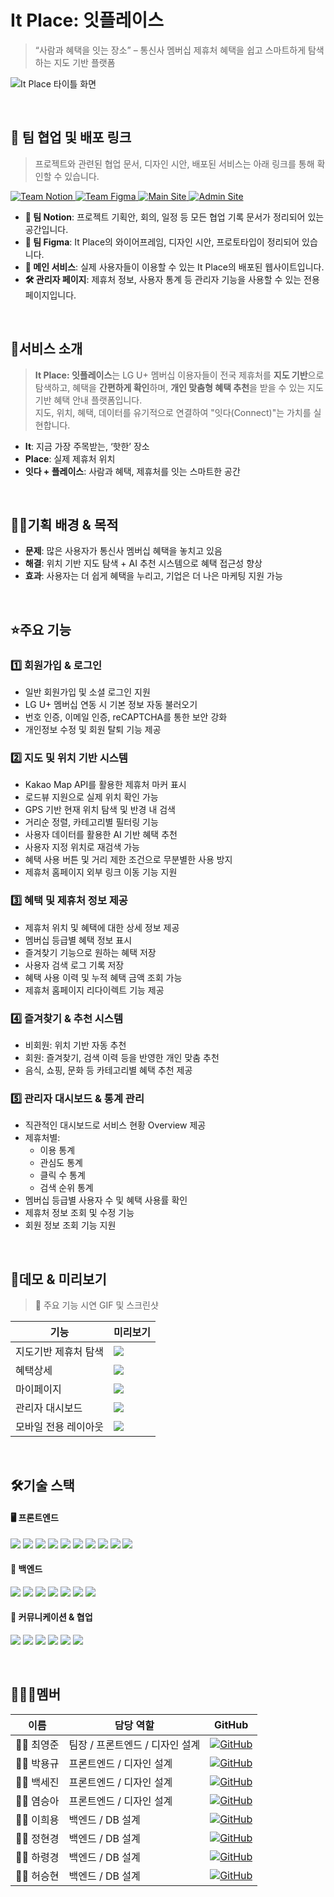 # It Place: 잇플레이스

> “사람과 혜택을 잇는 장소” – 통신사 멤버십 제휴처 혜택을 쉽고 스마트하게 탐색하는 지도 기반 플랫폼

![It Place 타이틀 화면](./demo/Readme-title.png)

</br>

## 🔗 팀 협업 및 배포 링크

> 프로젝트와 관련된 협업 문서, 디자인 시안, 배포된 서비스는 아래 링크를 통해 확인할 수 있습니다.

<p align="left">
  <a href="https://www.notion.so/6-222ca47e589c801c9f3ede0902f3fa36?source=copy_link" target="_blank">
    <img src="https://img.shields.io/badge/팀 Notion-000000?style=for-the-badge&logo=notion&logoColor=white" alt="Team Notion" />
  </a>
  <a href="https://www.figma.com/design/rE9IRJ0U0UsMTxlrCjXSJn/ItPlace?node-id=2152-9464&t=I2va1vEw3L3krkwp-1" target="_blank">
    <img src="https://img.shields.io/badge/팀 Figma-F24E1E?style=for-the-badge&logo=figma&logoColor=white" alt="Team Figma" />
  </a>
  <a href="https://www.itplace.click" target="_blank">
    <img src="https://img.shields.io/badge/메인 서비스 바로가기-14B8A6?style=for-the-badge&logo=vercel&logoColor=white" alt="Main Site" />
  </a>
  <a href="https://admin.itplace.click" target="_blank">
    <img src="https://img.shields.io/badge/관리자 페이지 바로가기-6B7280?style=for-the-badge&logo=windows-terminal&logoColor=white" alt="Admin Site" />
  </a>
</p>

- **📒 팀 Notion**: 프로젝트 기획안, 회의, 일정 등 모든 협업 기록 문서가 정리되어 있는 공간입니다.
- **🎨 팀 Figma**: It Place의 와이어프레임, 디자인 시안, 프로토타입이 정리되어 있습니다.
- **🚀 메인 서비스**: 실제 사용자들이 이용할 수 있는 It Place의 배포된 웹사이트입니다.
- **🛠 관리자 페이지**: 제휴처 정보, 사용자 통계 등 관리자 기능을 사용할 수 있는 전용 페이지입니다.

</br>

## 🐰서비스 소개

> **It Place: 잇플레이스**는 LG U+ 멤버십 이용자들이 전국 제휴처를 **지도 기반**으로 탐색하고, 혜택을 **간편하게 확인**하며, **개인 맞춤형 혜택 추천**을 받을 수 있는 지도 기반 혜택 안내 플랫폼입니다. </br>
> 지도, 위치, 혜택, 데이터를 유기적으로 연결하여 "잇다(Connect)"는 가치를 실현합니다.

- **It**: 지금 가장 주목받는, ‘핫한’ 장소
- **Place**: 실제 제휴처 위치
- **잇다 + 플레이스**: 사람과 혜택, 제휴처를 잇는 스마트한 공간

</br>

## 👍🏻기획 배경 & 목적

- **문제**: 많은 사용자가 통신사 멤버십 혜택을 놓치고 있음
- **해결**: 위치 기반 지도 탐색 + AI 추천 시스템으로 혜택 접근성 향상
- **효과**: 사용자는 더 쉽게 혜택을 누리고, 기업은 더 나은 마케팅 지원 가능

</br>

## ⭐주요 기능

### 1️⃣ 회원가입 & 로그인

- 일반 회원가입 및 소셜 로그인 지원
- LG U+ 멤버십 연동 시 기본 정보 자동 불러오기
- 번호 인증, 이메일 인증, reCAPTCHA를 통한 보안 강화
- 개인정보 수정 및 회원 탈퇴 기능 제공

### 2️⃣ 지도 및 위치 기반 시스템

- Kakao Map API를 활용한 제휴처 마커 표시
- 로드뷰 지원으로 실제 위치 확인 가능
- GPS 기반 현재 위치 탐색 및 반경 내 검색
- 거리순 정렬, 카테고리별 필터링 기능
- 사용자 데이터를 활용한 AI 기반 혜택 추천
- 사용자 지정 위치로 재검색 가능
- 혜택 사용 버튼 및 거리 제한 조건으로 무분별한 사용 방지
- 제휴처 홈페이지 외부 링크 이동 기능 지원

### 3️⃣ 혜택 및 제휴처 정보 제공

- 제휴처 위치 및 혜택에 대한 상세 정보 제공
- 멤버십 등급별 혜택 정보 표시
- 즐겨찾기 기능으로 원하는 혜택 저장
- 사용자 검색 로그 기록 저장
- 혜택 사용 이력 및 누적 혜택 금액 조회 가능
- 제휴처 홈페이지 리다이렉트 기능 제공

### 4️⃣ 즐겨찾기 & 추천 시스템

- 비회원: 위치 기반 자동 추천
- 회원: 즐겨찾기, 검색 이력 등을 반영한 개인 맞춤 추천
- 음식, 쇼핑, 문화 등 카테고리별 혜택 추천 제공

### 5️⃣ 관리자 대시보드 & 통계 관리

- 직관적인 대시보드로 서비스 현황 Overview 제공
- 제휴처별:
  - 이용 통계
  - 관심도 통계
  - 클릭 수 통계
  - 검색 순위 통계
- 멤버십 등급별 사용자 수 및 혜택 사용률 확인
- 제휴처 정보 조회 및 수정 기능
- 회원 정보 조회 기능 지원

</br>

## 🎥데모 & 미리보기

> 🔽 주요 기능 시연 GIF 및 스크린샷

| 기능                 | 미리보기               |
| -------------------- | ---------------------- |
| 지도기반 제휴처 탐색 | ![](./demo/map.gif)    |
| 혜택상세             | ![](./demo/detail.gif) |
| 마이페이지           | ![](./demo/mypage.gif) |
| 관리자 대시보드      | ![](./demo/admin.gif)  |
| 모바일 전용 레이아웃 | ![](./demo/mobile.gif) |

</br>

## 🛠기술 스택

#### 🖥️ 프론트엔드

<p align="left">
  <img src="https://img.shields.io/badge/JavaScript-F7DF1E?style=flat&logo=javascript&logoColor=black" />
  <img src="https://img.shields.io/badge/TypeScript-3178C6?style=flat&logo=typescript&logoColor=white" />
  <img src="https://img.shields.io/badge/React-61DAFB?style=flat&logo=react&logoColor=white" />
  <img src="https://img.shields.io/badge/Vite-646CFF?style=flat&logo=vite&logoColor=white" />
  <img src="https://img.shields.io/badge/TailwindCSS-06B6D4?style=flat&logo=tailwindcss&logoColor=white" />
  <img src="https://img.shields.io/badge/Redux-764ABC?style=flat&logo=redux&logoColor=white" />
  <img src="https://img.shields.io/badge/ESLint-4B32C3?style=flat&logo=eslint&logoColor=white" />
  <img src="https://img.shields.io/badge/Axios-5A29E4?style=flat&logo=axios&logoColor=white" />
  <img src="https://img.shields.io/badge/Kakao%20Map-FFCD00?style=flat&logo=kakaotalk&logoColor=black" />
  <img src="https://img.shields.io/badge/GSAP-88CE02?style=flat&logo=greensock&logoColor=white" />
</p>

#### 🔧 백엔드

<p align="left">
  <img src="https://img.shields.io/badge/AWS-232F3E?style=flat&logo=amazonaws&logoColor=white" />
  <img src="https://img.shields.io/badge/MySQL-4479A1?style=flat&logo=mysql&logoColor=white" />
  <img src="https://img.shields.io/badge/Redis-DC382D?style=flat&logo=redis&logoColor=white" />
  <img src="https://img.shields.io/badge/Spring-6DB33F?style=flat&logo=spring&logoColor=white" />
  <img src="https://img.shields.io/badge/Spring%20Security-6DB33F?style=flat&logo=springsecurity&logoColor=white" />
  <img src="https://img.shields.io/badge/Elasticsearch-005571?style=flat&logo=elasticsearch&logoColor=white" />
  <img src="https://img.shields.io/badge/OpenAI-412991?style=flat&logo=openai&logoColor=white" />
</p>

#### 💬 커뮤니케이션 & 협업

<p align="left">
  <img src="https://img.shields.io/badge/GitHub-181717?style=flat&logo=github&logoColor=white" />
  <img src="https://img.shields.io/badge/Git-F05032?style=flat&logo=git&logoColor=white" />
  <img src="https://img.shields.io/badge/Notion-000000?style=flat&logo=notion&logoColor=white" />
  <img src="https://img.shields.io/badge/Slack-4A154B?style=flat&logo=slack&logoColor=white" />
  <img src="https://img.shields.io/badge/Discord-5865F2?style=flat&logo=discord&logoColor=white" />
  <img src="https://img.shields.io/badge/Figma-F24E1E?style=flat&logo=figma&logoColor=white" />
</p>

</br>

## 🧑‍🤝‍🧑멤버

| 이름      | 담당 역할                       | GitHub                                                                                                                                          |
| --------- | ------------------------------- | ----------------------------------------------------------------------------------------------------------------------------------------------- |
| 👨‍💻 최영준 | 팀장 / 프론트엔드 / 디자인 설계 | [![GitHub](https://img.shields.io/badge/udwns310-181717?style=flat-square&logo=github&logoColor=white)](https://github.com/udwns310)            |
| 👨‍💻 박용규 | 프론트엔드 / 디자인 설계        | [![GitHub](https://img.shields.io/badge/yonggyu99-181717?style=flat-square&logo=github&logoColor=white)](https://github.com/yonggyu99)          |
| 👨‍💻 백세진 | 프론트엔드 / 디자인 설계        | [![GitHub](https://img.shields.io/badge/sejinbaek-181717?style=flat-square&logo=github&logoColor=white)](https://github.com/sejinbaek)          |
| 👨‍💻 염승아 | 프론트엔드 / 디자인 설계        | [![GitHub](https://img.shields.io/badge/yeom--kenco-181717?style=flat-square&logo=github&logoColor=white)](https://github.com/yeom-kenco)       |
| 👨‍💻 이희용 | 백엔드 / DB 설계                | [![GitHub](https://img.shields.io/badge/eddie--backdev-181717?style=flat-square&logo=github&logoColor=white)](https://github.com/eddie-backdev) |
| 👩‍💻 정현경 | 백엔드 / DB 설계                | [![GitHub](https://img.shields.io/badge/hyunnk-181717?style=flat-square&logo=github&logoColor=white)](https://github.com/hyunnk)                |
| 👩‍💻 하령경 | 백엔드 / DB 설계                | [![GitHub](https://img.shields.io/badge/rxgx424-181717?style=flat-square&logo=github&logoColor=white)](https://github.com/rxgx424)              |
| 👨‍💻 허승현 | 백엔드 / DB 설계                | [![GitHub](https://img.shields.io/badge/HSH--11-181717?style=flat-square&logo=github&logoColor=white)](https://github.com/HSH-11)               |
